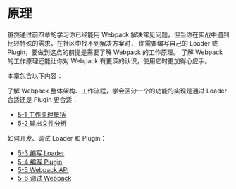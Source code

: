 # 原理
虽然通过前四章的学习你已经能用 Webpack 解决常见问题，但当你在实战中遇到比较特殊的需求，在社区中找不到解决方案时，
你需要编写自己的 Loader 或 Plugin，要做到这点的前提是需要了解 Webpack 的工作原理。
了解 Webpack 的工作原理还能让你对 Webpack 有更深的认识，使用它时更加得心应手。

本章包含以下内容：

了解 Webpack 整体架构、工作流程，学会区分一个的功能的实现是通过 Loader 合适还是 Plugin 更合适： 
- [5-1 工作原理概括](5-1工作原理概括.md)
- [5-2 输出文件分析](5-2输出文件分析.md)

如何开发、调试 Loader 和 Plugin：
- [5-3 编写 Loader](5-3编写Loader.md)
- [5-4 编写 Plugin](5-4编写Plugin.md)
- [5-5 Webpack API](5-5WebpackAPI.md)
- [5-6 调试 Webpack](5-6调试Webpack.md)

